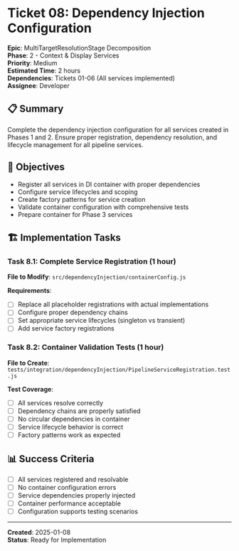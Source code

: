 # Ticket 08: Dependency Injection Configuration

**Epic**: MultiTargetResolutionStage Decomposition  
**Phase**: 2 - Context & Display Services  
**Priority**: Medium  
**Estimated Time**: 2 hours  
**Dependencies**: Tickets 01-06 (All services implemented)  
**Assignee**: Developer

## 📋 Summary

Complete the dependency injection configuration for all services created in Phases 1 and 2. Ensure proper registration, dependency resolution, and lifecycle management for all pipeline services.

## 🎯 Objectives

- Register all services in DI container with proper dependencies
- Configure service lifecycles and scoping
- Create factory patterns for service creation
- Validate container configuration with comprehensive tests
- Prepare container for Phase 3 services

## 🏗️ Implementation Tasks

### Task 8.1: Complete Service Registration (1 hour)

**File to Modify**: `src/dependencyInjection/containerConfig.js`

**Requirements**:

- [ ] Replace all placeholder registrations with actual implementations
- [ ] Configure proper dependency chains
- [ ] Set appropriate service lifecycles (singleton vs transient)
- [ ] Add service factory registrations

### Task 8.2: Container Validation Tests (1 hour)

**File to Create**: `tests/integration/dependencyInjection/PipelineServiceRegistration.test.js`

**Test Coverage**:

- [ ] All services resolve correctly
- [ ] Dependency chains are properly satisfied
- [ ] No circular dependencies in container
- [ ] Service lifecycle behavior is correct
- [ ] Factory patterns work as expected

## 📊 Success Criteria

- [ ] All services registered and resolvable
- [ ] No container configuration errors
- [ ] Service dependencies properly injected
- [ ] Container performance acceptable
- [ ] Configuration supports testing scenarios

---

**Created**: 2025-01-08  
**Status**: Ready for Implementation
